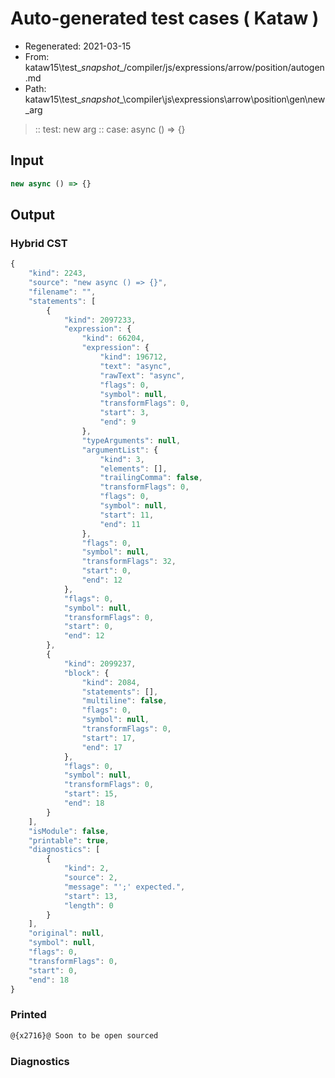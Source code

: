# Auto-generated test cases ( Kataw )
- Regenerated: 2021-03-15
- From: kataw15\test\__snapshot__/compiler/js/expressions/arrow/position/autogen.md
- Path: kataw15\test\__snapshot__\compiler\js\expressions\arrow\position\gen\new_arg
> :: test: new arg
> :: case: async () => {}
## Input

`````js
new async () => {}
`````

## Output

### Hybrid CST

```javascript
{
    "kind": 2243,
    "source": "new async () => {}",
    "filename": "",
    "statements": [
        {
            "kind": 2097233,
            "expression": {
                "kind": 66204,
                "expression": {
                    "kind": 196712,
                    "text": "async",
                    "rawText": "async",
                    "flags": 0,
                    "symbol": null,
                    "transformFlags": 0,
                    "start": 3,
                    "end": 9
                },
                "typeArguments": null,
                "argumentList": {
                    "kind": 3,
                    "elements": [],
                    "trailingComma": false,
                    "transformFlags": 0,
                    "flags": 0,
                    "symbol": null,
                    "start": 11,
                    "end": 11
                },
                "flags": 0,
                "symbol": null,
                "transformFlags": 32,
                "start": 0,
                "end": 12
            },
            "flags": 0,
            "symbol": null,
            "transformFlags": 0,
            "start": 0,
            "end": 12
        },
        {
            "kind": 2099237,
            "block": {
                "kind": 2084,
                "statements": [],
                "multiline": false,
                "flags": 0,
                "symbol": null,
                "transformFlags": 0,
                "start": 17,
                "end": 17
            },
            "flags": 0,
            "symbol": null,
            "transformFlags": 0,
            "start": 15,
            "end": 18
        }
    ],
    "isModule": false,
    "printable": true,
    "diagnostics": [
        {
            "kind": 2,
            "source": 2,
            "message": "';' expected.",
            "start": 13,
            "length": 0
        }
    ],
    "original": null,
    "symbol": null,
    "flags": 0,
    "transformFlags": 0,
    "start": 0,
    "end": 18
}
```

### Printed

```javascript
@{x2716}@ Soon to be open sourced
```

### Diagnostics

```javascript

```


